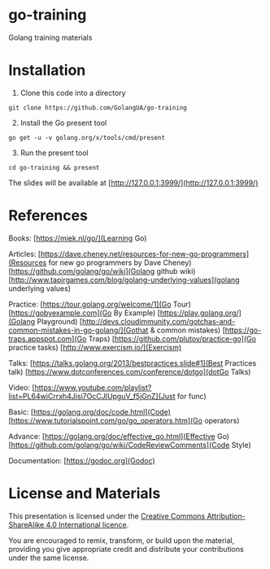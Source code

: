 # go-training
Golang training materials

# Installation

1. Clone this code into a directory
 ```
 git clone https://github.com/GolangUA/go-training
 ```

2. Install the Go present tool
 ```
 go get -u -v golang.org/x/tools/cmd/present
 ```

3. Run the present tool
 ```
 cd go-training && present
 ```

The slides will be available at [http://127.0.0.1:3999/](http://127.0.0.1:3999/)

# References

Books:
[https://miek.nl/go/](Learning Go)

Articles:
[https://dave.cheney.net/resources-for-new-go-programmers](Resources for new go programmers by Dave Cheney)
[https://github.com/golang/go/wiki](Golang github wiki)
[http://www.tapirgames.com/blog/golang-underlying-values](golang underlying values)

Practice:
[https://tour.golang.org/welcome/1](Go Tour)
[https://gobyexample.com](Go By Example)
[https://play.golang.org/](Golang Playground)
[http://devs.cloudimmunity.com/gotchas-and-common-mistakes-in-go-golang/](Gothat & common mistakes)
[https://go-traps.appspot.com](Go Traps)
[https://github.com/plutov/practice-go](Go practice tasks)
[http://www.exercism.io/](Exercism)

Talks:
[https://talks.golang.org/2013/bestpractices.slide#1](Best Practices talk)
[https://www.dotconferences.com/conference/dotgo](dotGo Talks)

Video:
[https://www.youtube.com/playlist?list=PL64wiCrrxh4Jisi7OcCJIUpguV_f5jGnZ](Just for func)

Basic:
[https://golang.org/doc/code.html](Code)
[https://www.tutorialspoint.com/go/go_operators.htm](Go operators)

Advance:
[https://golang.org/doc/effective_go.html](Effective Go)
[https://github.com/golang/go/wiki/CodeReviewComments](Code Style)

Documentation:
[https://godoc.org](Godoc)

# License and Materials
This presentation is licensed under the [Creative Commons Attribution-ShareAlike 4.0 International licence](https://creativecommons.org/licenses/by-sa/4.0/).

You are encouraged to remix, transform, or build upon the material, providing you give appropriate credit and distribute your contributions under the same license.
